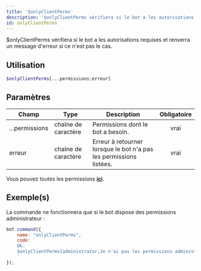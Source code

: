 ```yaml
---
title: '$onlyClientPerms'
description: '$onlyClientPerms vérifiera si le bot a les autorisations requises et renverra un message d''erreur si ce n''est pas le cas.'
id: onlyClientPerms
---
```


$onlyClientPerms vérifiera si le bot a les autorisations requises et renverra un message d'erreur si ce n'est pas le cas.

## Utilisation

```php
$onlyClientPerms[...permissions;erreur]
```

## Paramètres

| Champ          | Type                | Description                                                        | Obligatoire |
| -------------- | ------------------- | ------------------------------------------------------------------ |:-----------:|
| ...permissions | chaîne de caractère | Permissions dont le bot a besoin.                                  |    vrai     |
| erreur         | chaîne de caractère | Erreur à retourner lorsque le bot n'a pas les permissions listées. |    vrai     |

Vous pouvez toutes les permissions __[ici](../../guides/client/2permissionsintents.md)__.

## Exemple(s)

La commande ne fonctionnera que si le bot dispose des permissions administrateur :

```javascript
bot.command({
    name: "onlyClientPerms",
    code: `
    Ok.
    $onlyClientPerms[administrator;Je n'ai pas les permissions administrateurs!]
    `
});
```
